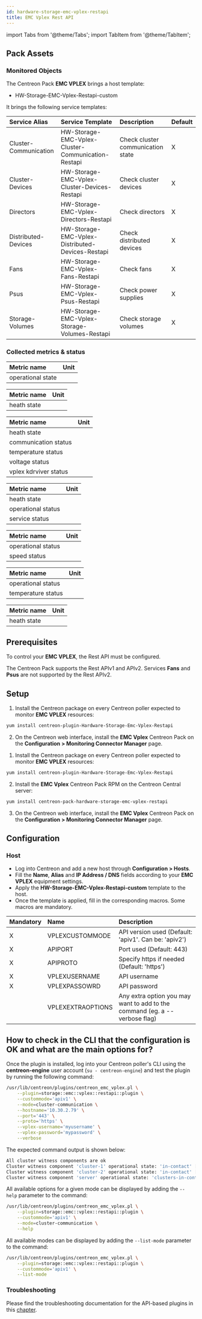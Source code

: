 ```yaml
---
id: hardware-storage-emc-vplex-restapi
title: EMC Vplex Rest API
---
```

import Tabs from '@theme/Tabs';
import TabItem from '@theme/TabItem';

## Pack Assets

### Monitored Objects

The Centreon Pack **EMC VPLEX** brings a host template:
* HW-Storage-EMC-Vplex-Restapi-custom

It brings the following service templates:

| Service Alias         | Service Template                                   | Description                       | Default |
|:----------------------|:---------------------------------------------------|:----------------------------------|:--------|
| Cluster-Communication | HW-Storage-EMC-Vplex-Cluster-Communication-Restapi | Check cluster communication state | X       |
| Cluster-Devices       | HW-Storage-EMC-Vplex-Cluster-Devices-Restapi       | Check cluster devices             | X       |
| Directors             | HW-Storage-EMC-Vplex-Directors-Restapi             | Check directors                   | X       |
| Distributed-Devices   | HW-Storage-EMC-Vplex-Distributed-Devices-Restapi   | Check distributed devices         | X       |
| Fans                  | HW-Storage-EMC-Vplex-Fans-Restapi                  | Check fans                        | X       |
| Psus                  | HW-Storage-EMC-Vplex-Psus-Restapi                  | Check power supplies              | X       |
| Storage-Volumes       | HW-Storage-EMC-Vplex-Storage-Volumes-Restapi       | Check storage volumes             | X       |

### Collected metrics & status

<Tabs groupId="sync">
<TabItem value="Cluster-Communication" label="Cluster-Communication">

| Metric name       | Unit  |
| :-----------------| :---- |
| operational state |       |

</TabItem>
<TabItem value="Cluster-Devices" label="Cluster-Devices">

| Metric name | Unit  |
| :-----------| :---- |
| heath state |       |

</TabItem>
<TabItem value="Directors" label="Directors">

| Metric name           | Unit  |
| :---------------------| :---- |
| heath state           |       |
| communication status  |       |
| temperature status    |       |
| voltage status        |       |
| vplex kdrviver status |       |

</TabItem>
<TabItem value="Distributed-Devices" label="Distributed-Devices">

| Metric name        | Unit  |
| :------------------| :---- |
| heath state        |       |
| operational status |       |
| service status     |       |

</TabItem>
<TabItem value="Fans" label="Fans">

| Metric name        | Unit  |
| :------------------| :---- |
| operational status |       |
| speed status       |       |

</TabItem>
<TabItem value="Psus" label="Psus">

| Metric name        | Unit  |
| :------------------| :---- |
| operational status |       |
| temperature status |       |

</TabItem>
<TabItem value="Storage-Volumes" label="Storage-Volumes">

| Metric name | Unit  |
| :-----------| :---- |
| heath state |       |

</TabItem>
</Tabs>

## Prerequisites

To control your **EMC VPLEX**, the Rest API must be configured.

The Centreon Pack supports the Rest APIv1 and APIv2. Services **Fans** and **Psus** are not supported by the Rest APIv2.

## Setup

<Tabs groupId="sync">
<TabItem value="Online License" label="Online License">

1. Install the Centreon package on every Centreon poller expected to monitor **EMC VPLEX** resources:

```bash
yum install centreon-plugin-Hardware-Storage-Emc-Vplex-Restapi
```

2. On the Centreon web interface, install the **EMC Vplex** Centreon Pack on the **Configuration > Monitoring Connector Manager** page.

</TabItem>
<TabItem value="Offline License" label="Offline License">

1. Install the Centreon package on every Centreon poller expected to monitor **EMC VPLEX** resources:

```bash
yum install centreon-plugin-Hardware-Storage-Emc-Vplex-Restapi
```

2. Install the **EMC Vplex** Centreon Pack RPM on the Centreon Central server:

```bash
yum install centreon-pack-hardware-storage-emc-vplex-restapi
```

3. On the Centreon web interface, install the **EMC Vplex** Centreon Pack on the **Configuration > Monitoring Connector Manager** page.

</TabItem>
</Tabs>

## Configuration

### Host

* Log into Centreon and add a new host through **Configuration > Hosts**.
* Fill the **Name**, **Alias** and **IP Address / DNS** fields according to your **EMC VPLEX** equipment settings.
* Apply the **HW-Storage-EMC-Vplex-Restapi-custom** template to the host.
* Once the template is applied, fill in the corresponding macros. Some macros are mandatory.

| Mandatory | Name              | Description                                                                |
| :-------- | :---------------- | :------------------------------------------------------------------------- |
| X         | VPLEXCUSTOMMODE   | API version used (Default: 'apiv1'. Can be: 'apiv2')                       |
| X         | APIPORT           | Port used (Default: 443)                                                   |
| X         | APIPROTO          | Specify https if needed (Default: 'https')                                 |
| X         | VPLEXUSERNAME     | API username                                                               |
| X         | VPLEXPASSOWRD     | API password                                                               |
|           | VPLEXEXTRAOPTIONS | Any extra option you may want to add to the command (eg. a --verbose flag) |

## How to check in the CLI that the configuration is OK and what are the main options for? 

Once the plugin is installed, log into your Centreon poller's CLI using the
**centreon-engine** user account (`su - centreon-engine`) and test the plugin by
running the following command:

```bash
/usr/lib/centreon/plugins/centreon_emc_vplex.pl \
    --plugin=storage::emc::vplex::restapi::plugin \
    --custommode='apiv1' \
    --mode=cluster-communication \
    --hostname='10.30.2.79' \
    --port='443' \
    --proto='https' \
    --vplex-username='myusername' \
    --vplex-password='mypassword' \
    --verbose
```

The expected command output is shown below:

```bash
All cluster witness components are ok
Cluster witness component 'cluster-1' operational state: 'in-contact' [admin: enabled]
Cluster witness component 'cluster-2' operational state: 'in-contact' [admin: enabled]
Cluster witness component 'server' operational state: 'clusters-in-contact' [admin: enabled]
```

All available options for a given mode can be displayed by adding the 
`--help` parameter to the command:

```bash
/usr/lib/centreon/plugins/centreon_emc_vplex.pl \
    --plugin=storage::emc::vplex::restapi::plugin \
    --custommode='apiv1' \
    --mode=cluster-communication \
    --help
```

All available modes can be displayed by adding the 
`--list-mode` parameter to the command:

```bash
/usr/lib/centreon/plugins/centreon_emc_vplex.pl \
    --plugin=storage::emc::vplex::restapi::plugin \
    --custommode='apiv1' \
    --list-mode
```

### Troubleshooting

Please find the troubleshooting documentation for the API-based plugins in
this [chapter](../getting-started/how-to-guides/troubleshooting-plugins.md#http-and-api-checks).
